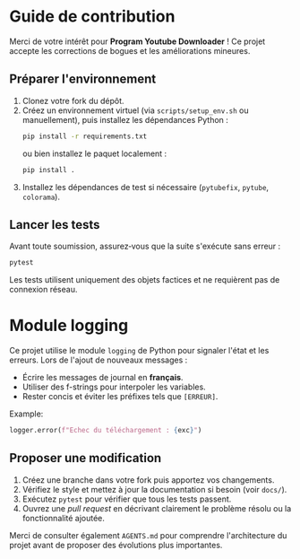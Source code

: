 # Guide de contribution

Merci de votre intérêt pour **Program Youtube Downloader** ! Ce projet accepte les corrections de bogues et les améliorations mineures.

## Préparer l'environnement
1. Clonez votre fork du dépôt.
2. Créez un environnement virtuel (via `scripts/setup_env.sh` ou manuellement), puis installez les dépendances Python :
   ```bash
   pip install -r requirements.txt
   ```
   ou bien installez le paquet localement :
   ```bash
   pip install .
   ```
3. Installez les dépendances de test si nécessaire (`pytubefix`, `pytube`, `colorama`).

## Lancer les tests
Avant toute soumission, assurez‑vous que la suite s'exécute sans erreur :
```bash
pytest
```
Les tests utilisent uniquement des objets factices et ne requièrent pas de connexion réseau.

# Module logging
Ce projet utilise le module `logging` de Python pour signaler l'état et les erreurs. Lors de l'ajout de nouveaux messages :

- Écrire les messages de journal en **français**.
- Utiliser des f-strings pour interpoler les variables.
- Rester concis et éviter les préfixes tels que `[ERREUR]`.

Example:
```python
logger.error(f"Echec du téléchargement : {exc}")
```

## Proposer une modification
1. Créez une branche dans votre fork puis apportez vos changements.
2. Vérifiez le style et mettez à jour la documentation si besoin (voir `docs/`).
3. Exécutez `pytest` pour vérifier que tous les tests passent.
4. Ouvrez une *pull request* en décrivant clairement le problème résolu ou la fonctionnalité ajoutée.

Merci de consulter également `AGENTS.md` pour comprendre l'architecture du projet avant de proposer des évolutions plus importantes.
